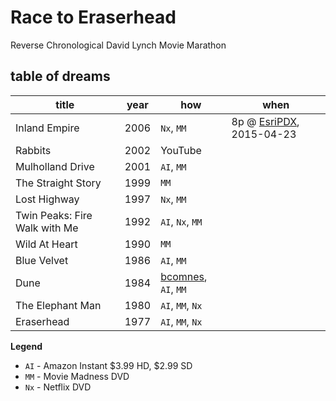 # Race to Eraserhead

Reverse Chronological David Lynch Movie Marathon

## table of dreams

| title | year | how | when |
| ----- | ---- | --- | ---- |
| Inland Empire | 2006 | `Nx`, `MM` | 8p @ [EsriPDX](http://calagator.org/venues/202394387), 2015-04-23 |
| Rabbits | 2002 | YouTube | |
| Mulholland Drive | 2001 | `AI`, `MM` | |
| The Straight Story | 1999 | `MM` | |
| Lost Highway | 1997 | `Nx`, `MM` | |
| Twin Peaks: Fire Walk with Me | 1992 | `AI`, `Nx`, `MM` | |
| Wild At Heart | 1990 | `MM` | |
| Blue Velvet | 1986 | `AI`, `MM` | |
| Dune | 1984 | [bcomnes](https://github.com/bcomnes), `AI`, `MM` | |
| The Elephant Man | 1980 | `AI`, `MM`, `Nx` | |
| Eraserhead | 1977 | `AI`, `MM`, `Nx` | |

**Legend**

* `AI` - Amazon Instant $3.99 HD, $2.99 SD
* `MM` - Movie Madness DVD
* `Nx` - Netflix DVD
